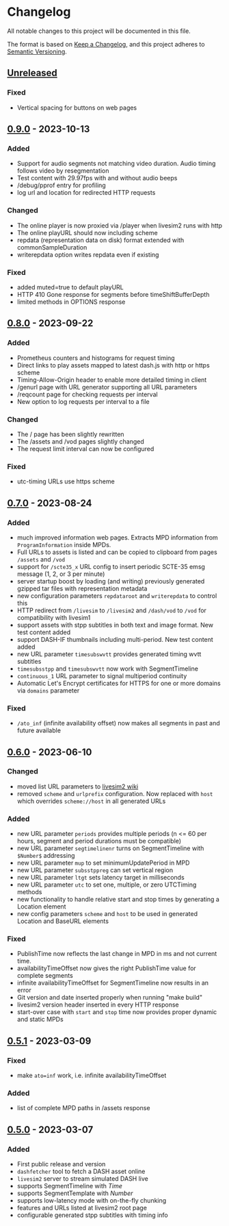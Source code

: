 # Changelog

All notable changes to this project will be documented in this file.

The format is based on [Keep a Changelog](https://keepachangelog.com/en/1.0.0/),
and this project adheres to [Semantic Versioning](https://semver.org/spec/v2.0.0.html).

## [Unreleased]

### Fixed

- Vertical spacing for buttons on web pages

## [0.9.0] - 2023-10-13

### Added

- Support for audio segments not matching video duration. Audio timing follows video by resegmentation
- Test content with 29.97fps with and without audio beeps
- /debug/pprof entry for profiling
- log url and location for redirected HTTP requests

### Changed

- The online player is now proxied via /player when livesim2 runs with http
- The online playURL should now including scheme
- repdata (representation data on disk) format extended with commonSampleDuration
- writerepdata option writes repdata even if existing

### Fixed

- added muted=true to default playURL
- HTTP 410 Gone response for segments before timeShiftBufferDepth
- limited methods in OPTIONS response

## [0.8.0] - 2023-09-22

### Added

- Prometheus counters and histograms for request timing
- Direct links to play assets mapped to latest dash.js with http or https scheme
- Timing-Allow-Origin header to enable more detailed timing in client
- /genurl page with URL generator supporting all URL parameters
- /reqcount page for checking requests per interval
- New option to log requests per interval to a file

### Changed

- The / page has been slightly rewritten
- The /assets and /vod pages slightly changed
- The request limit interval can now be configured

### Fixed

- utc-timing URLs use https scheme

## [0.7.0] - 2023-08-24

### Added

- much improved information web pages. Extracts MPD information from `ProgramInformation` inside MPDs.
- Full URLs to assets is listed and can be copied to clipboard from pages `/assets` and `/vod`
- support for `/scte35_x` URL config to insert periodic SCTE-35 emsg message (1, 2, or 3 per minute)
- server startup boost by loading (and writing) previously generated gzipped tar files with representation metadata
- new configuration parameters `repdataroot` and `writerepdata` to control this
- HTTP redirect from `/livesim` to `/livesim2` and `/dash/vod` to `/vod` for compatibility with livesim1
- support assets with stpp subtitles in both text and image format. New test content added
- support DASH-IF thumbnails including multi-period. New test content added
- new URL parameter `timesubswvtt` provides generated timing wvtt subtitles
- `timesubsstpp` and `timesubswvtt` now work with SegmentTimeline
- `continuous_1` URL parameter to signal multiperiod continuity
- Automatic Let's Encrypt certificates for HTTPS for one or more domains via `domains` parameter

### Fixed

- `/ato_inf` (infinite availability offset) now makes all segments in past and future available

## [0.6.0] - 2023-06-10

### Changed

- moved list URL parameters to [livesim2 wiki](https://github.com/Dash-Industry-Forum/livesim2/wiki/URL-Parameters)
- removed `scheme` and `urlprefix` configuration. Now replaced with `host` which overrides `scheme://host` in all generated URLs

### Added

- new URL parameter `periods` provides multiple periods (n <= 60 per hours, segment and period durations must be compatible)
- new URL parameter `segtimelinenr` turns on SegmentTimeline with `$Number$` addressing
- new URL parameter `mup` to set minimumUpdatePeriod in MPD
- new URL parameter `subsstppreg` can set vertical region
- new URL parameter `ltgt` sets latency target in milliseconds
- new URL parameter `utc` to set one, multiple, or zero UTCTiming methods
- new functionality to handle relative start and stop times by generating a Location element
- new config parameters `scheme` and `host` to be used in generated Location and BaseURL elements

### Fixed

- PublishTime now reflects the last change in MPD in ms and not current time.
- availabilityTimeOffset now gives the right PublishTime value for complete segments
- infinite availabilityTimeOffset for SegmentTimeline now results in an error
- Git version and date inserted properly when running "make build"
- livesim2 version header inserted in every HTTP response
- start-over case with `start` and `stop` time now provides proper dynamic and static MPDs

## [0.5.1] - 2023-03-09

### Fixed

- make `ato=inf` work, i.e. infinite availabilityTimeOffset

### Added

- list of complete MPD paths in /assets response

## [0.5.0] - 2023-03-07

### Added

- First public release and version
- `dashfetcher` tool to fetch a DASH asset online
- `livesim2` server to stream simulated DASH live
- supports SegmentTimeline with $Time$
- supports SegmentTemplate with $Number$
- supports low-latency mode with on-the-fly chunking
- features and URLs listed at livesim2 root page
- configurable generated stpp subtitles with timing info

[Unreleased]: https://github.com/Dash-Industry-Forum/livesim2/compare/v0.9.0...HEAD
[0.9.0]: https://github.com/Dash-Industry-Forum/livesim2/compare/v0.7.0...v0.9.0
[0.8.0]: https://github.com/Dash-Industry-Forum/livesim2/compare/v0.7.0...v0.8.0
[0.7.0]: https://github.com/Dash-Industry-Forum/livesim2/compare/v0.6.0...v0.7.0
[0.6.0]: https://github.com/Dash-Industry-Forum/livesim2/compare/v0.5.1...v0.6.0
[0.5.1]: https://github.com/Dash-Industry-Forum/livesim2/compare/v0.5.0...v0.5.1
[0.5.0]: https://github.com/Dash-Industry-Forum/livesim2/releases/tag/v0.5.0
